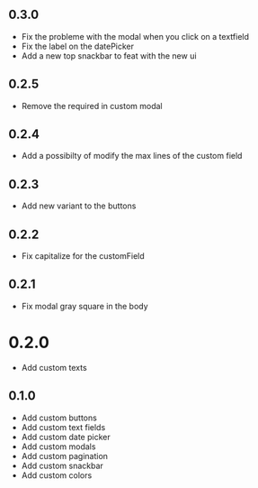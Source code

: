 ## 0.3.0

- Fix the probleme with the modal when you click on a textfield
- Fix the label on the datePicker
- Add a new top snackbar to feat with the new ui

## 0.2.5

- Remove the required in custom modal

## 0.2.4

- Add a possibilty of modify the max lines of the custom field

## 0.2.3

- Add new variant to the buttons

## 0.2.2

- Fix capitalize for the customField

## 0.2.1

- Fix modal gray square in the body

# 0.2.0

- Add custom texts

## 0.1.0

- Add custom buttons
- Add custom text fields
- Add custom date picker
- Add custom modals
- Add custom pagination
- Add custom snackbar
- Add custom colors
